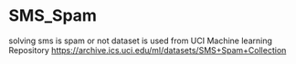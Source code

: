 # SMS_Spam
solving sms is spam or not 
dataset is used from UCI Machine learning Repository
https://archive.ics.uci.edu/ml/datasets/SMS+Spam+Collection
